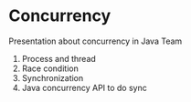 # Concurrency
Presentation about concurrency in Java Team

1. Process and thread
2. Race condition
3. Synchronization
4. Java concurrency API to do sync
